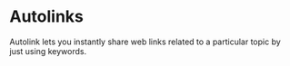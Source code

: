 # Autolinks
Autolink lets you instantly share web links related to a particular topic by just using keywords.
